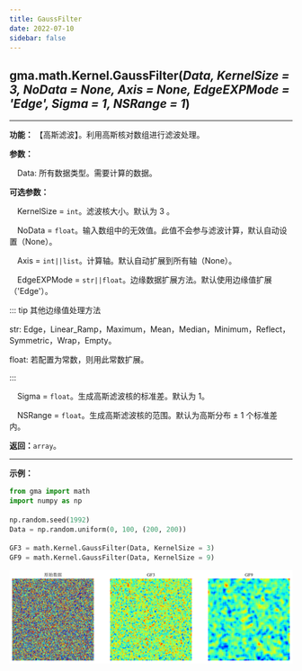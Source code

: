 ```yaml
---
title: GaussFilter
date: 2022-07-10
sidebar: false
---
```


## gma.math.Kernel.**GaussFilter**(*Data, KernelSize = 3, NoData = None, Axis = None, EdgeEXPMode = 'Edge', Sigma = 1, NSRange = 1*)<Badge text="1.0.11 +"/>

---

**功能：** 【高斯滤波】。利用高斯核对数组进行滤波处理。

**参数：** 

&emsp;Data: 所有数据类型。需要计算的数据。

**可选参数：**

&emsp;KernelSize = `int`。滤波核大小。默认为 3 。

&emsp;NoData = `float`。输入数组中的无效值。此值不会参与滤波计算，默认自动设置（None）。

&emsp;Axis = `int||list`。计算轴。默认自动扩展到所有轴（None）。

&emsp;EdgeEXPMode = `str||float`。边缘数据扩展方法。默认使用边缘值扩展（'Edge'）。

::: tip 其他边缘值处理方法

str: Edge，Linear_Ramp，Maximum，Mean，Median，Minimum，Reflect，Symmetric，Wrap，Empty。
            
float: 若配置为常数，则用此常数扩展。

:::       

&emsp;Sigma = `float`。生成高斯滤波核的标准差。默认为 1。
        
&emsp;NSRange = `float`。生成高斯滤波核的范围。默认为高斯分布 ± 1 个标准差内。

**返回：**`array`。

---

**示例：**
```python
from gma import math
import numpy as np

np.random.seed(1992)
Data = np.random.uniform(0, 100, (200, 200))

GF3 = math.Kernel.GaussFilter(Data, KernelSize = 3)
GF9 = math.Kernel.GaussFilter(Data, KernelSize = 9)
```

![](/math/GaussFilter.svg)